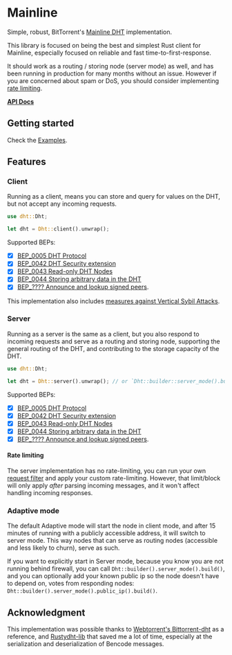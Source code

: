 # Mainline

Simple, robust, BitTorrent's [Mainline DHT](https://en.wikipedia.org/wiki/Mainline_DHT) implementation.

This library is focused on being the best and simplest Rust client for Mainline, especially focused on reliable and fast time-to-first-response.

It should work as a routing / storing node (server mode) as well, and has been running in production for many months without an issue. 
However if you are concerned about spam or DoS, you should consider implementing [rate limiting](#rate-limiting).

**[API Docs](https://docs.rs/dht/latest/dht/)**

## Getting started

Check the [Examples](https://github.com/nuhvi/mainline/tree/main/examples).

## Features

### Client

Running as a client, means you can store and query for values on the DHT, but not accept any incoming requests.

```rust
use dht::Dht;

let dht = Dht::client().unwrap();
```

Supported BEPs:
- [x] [BEP_0005 DHT Protocol](https://www.bittorrent.org/beps/bep_0005.html)
- [x] [BEP_0042 DHT Security extension](https://www.bittorrent.org/beps/bep_0042.html)
- [x] [BEP_0043 Read-only DHT Nodes](https://www.bittorrent.org/beps/bep_0043.html)
- [x] [BEP_0044 Storing arbitrary data in the DHT](https://www.bittorrent.org/beps/bep_0044.html)
- [x] [BEP_???? Announce and lookup signed peers](https://github.com/bittorrent/bittorrent.org/pull/174).

This implementation also includes [measures against Vertical Sybil Attacks](https://github.com/Nuhvi/mainline/blob/main/docs/censorship-resistance.md#vertical-sybil-attacks).

### Server

Running as a server is the same as a client, but you also respond to incoming requests and serve as a routing and storing node, supporting the general routing of the DHT, and contributing to the storage capacity of the DHT.

```rust
use dht::Dht;

let dht = Dht::server().unwrap(); // or `Dht::builder::server_mode().build();` 
```

Supported BEPs:
- [x] [BEP_0005 DHT Protocol](https://www.bittorrent.org/beps/bep_0005.html)
- [x] [BEP_0042 DHT Security extension](https://www.bittorrent.org/beps/bep_0042.html)
- [x] [BEP_0043 Read-only DHT Nodes](https://www.bittorrent.org/beps/bep_0043.html)
- [x] [BEP_0044 Storing arbitrary data in the DHT](https://www.bittorrent.org/beps/bep_0044.html)
- [x] [BEP_???? Announce and lookup signed peers](https://github.com/bittorrent/bittorrent.org/pull/174).

#### Rate limiting

The server implementation has no rate-limiting, you can run your own [request filter](./examples/request_filter.rs) and apply your custom rate-limiting. 
However, that limit/block will only apply _after_ parsing incoming messages, and it won't affect handling incoming responses.

### Adaptive mode

The default Adaptive mode will start the node in client mode, and after 15 minutes of running with a publicly accessible address,
it will switch to server mode. This way nodes that can serve as routing nodes (accessible and less likely to churn), serve as such.

If you want to explicitly start in Server mode, because you know you are not running behind firewall,
you can call `Dht::builder().server_mode().build()`, and you can optionally add your known public ip so the node doesn't have to depend on,
votes from responding nodes: `Dht::builder().server_mode().public_ip().build()`.

## Acknowledgment

This implementation was possible thanks to [Webtorrent's Bittorrent-dht](https://github.com/webtorrent/bittorrent-dht) as a reference, 
and [Rustydht-lib](https://github.com/raptorswing/rustydht-lib) that saved me a lot of time, especially at the serialization and deserialization of Bencode messages.
